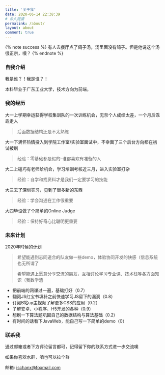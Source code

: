 ```yaml
---
title: '关于我'
date: 2020-06-14 22:38:39
# 永久链接
permalink: /about/
layout: about
comment: true
---
```


{% note success %}
有人去餐厅点了鸽子汤，汤里面没有鸽子。但是他说这个汤很正宗，噢？
{% endnote %}

### 自我介绍
我是谁？！我是谁？！

本科毕业于广东工业大学，技术方向为前端。

### 我的经历
大一上学期幸运获得学校集训队的一次训练机会，无奈个人成绩太差，一个月后乖乖走人
> 后面数据结构还是不太熟练

大一下满怀热情投入到学院工作室/实验室面试中，不幸面了三个后台方向都在初试被刷

> 经验：零基础都是假的-谁都喜欢有准备的人

大二上碰巧有老师给机会，学习培训考核近三月，进入实验室打杂

> 经验：自学和找资料才是我们一定要学习的技能

大三去了深圳实习，见到了很多新的东西

> 经验：学会沟通在工作很重要

大四毕设做了个简单的Online Judge

> 经验：保持好奇心比聪明更重要

### 未来计划

2020年时候的计划
> 希望能遇到志同道合的队友做一些demo，体验协同开发的快感（信息系统也无所谓了
> 
> 希望能遇上愿意分享交流的朋友，互相讨论学习专业课、技术栈等各方面知识（我数学渣
- 把前端的网课过一遍，基础打好（0.7）
- 翻阅JS红宝书填补之前快速学习JS留下的漏洞（0.8）
- 订阅B站up主视频了解更多CSS的应用（0.2）
- 了解安卓、小程序、H5开发的各种（0.9）
- 想刷一下算法题巩固自己的数据结构与算法基础（0.2） 
- 有时间的话看下JavaWeb，能自己写一下简单的demo（0）


### 联系我
通过邮箱或者下方评论留言都可，记得留下你的联系方式进一步交流噢

如果你喜欢水群，咱也可以拉个群

邮箱: ischanx@foxmail.com

